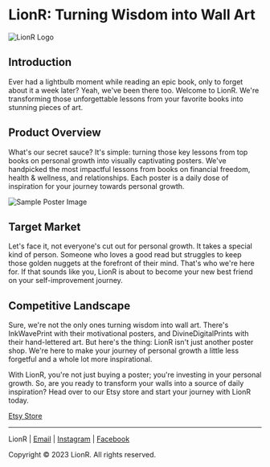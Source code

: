 # LionR: Turning Wisdom into Wall Art

![LionR Logo](logo-url)

## Introduction

Ever had a lightbulb moment while reading an epic book, only to forget about it a week later? Yeah, we've been there too. Welcome to LionR. We're transforming those unforgettable lessons from your favorite books into stunning pieces of art.

## Product Overview

What's our secret sauce? It's simple: turning those key lessons from top books on personal growth into visually captivating posters. We've handpicked the most impactful lessons from books on financial freedom, health & wellness, and relationships. Each poster is a daily dose of inspiration for your journey towards personal growth.

![Sample Poster Image](sample-poster-url)

## Target Market

Let's face it, not everyone's cut out for personal growth. It takes a special kind of person. Someone who loves a good read but struggles to keep those golden nuggets at the forefront of their mind. That's who we're here for. If that sounds like you, LionR is about to become your new best friend on your self-improvement journey.

## Competitive Landscape

Sure, we're not the only ones turning wisdom into wall art. There's InkWavePrint with their motivational posters, and DivineDigitalPrints with their hand-lettered art. But here's the thing: LionR isn't just another poster shop. We're here to make your journey of personal growth a little less forgetful and a whole lot more inspirational.

With LionR, you're not just buying a poster; you're investing in your personal growth. So, are you ready to transform your walls into a source of daily inspiration? Head over to our Etsy store and start your journey with LionR today.

[Etsy Store](etsy-store-url)

---

LionR | [Email](mailto:your-email@example.com) | [Instagram](instagram-url) | [Facebook](facebook-url)

Copyright © 2023 LionR. All rights reserved.
